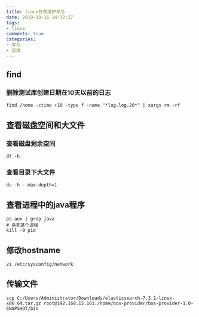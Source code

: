 ```yaml
---
title: linux日常维护命令
date: 2019-10-16 14:32:27
tags: 
- linux
comments: true
categories: 
- 学习
- 运维
---
```


## find  
### 删除测试库创建日期在10天以前的日志  
```shell
find /home -ctime +10 -type f -name "*log.log.20*" | xargs rm -rf
```

## 查看磁盘空间和大文件  

### 查看磁盘剩余空间  

```shell
df -h
```

### 查看目录下大文件  

``` shell
du -h --max-depth=1
```

## 查看进程中的java程序  

```shell
ps aux | grep java
# 杀死某个进程
kill -9 pid
```

## 修改hostname

```shell
vi /etc/sysconfig/network
```

## 传输文件

```shell
scp C:/Users/Administrator/Downloads/elasticsearch-7.3.1-linux-x86_64.tar.gz root@192.168.15.161:/home/bos-provider/bos-provider-1.0-SNAPSHOT/bin

```

